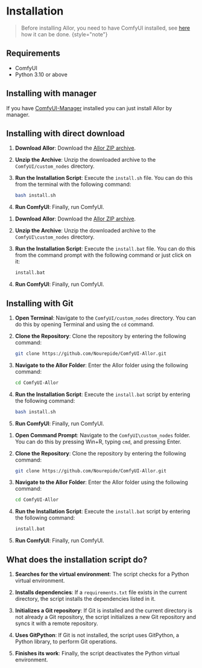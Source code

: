 # Installation

> Before installing Allor, you need to have ComfyUI installed,
> see [here](https://github.com/comfyanonymous/ComfyUI#installing) how it can be done.
> {style="note"}

## Requirements
* ComfyUI
* Python 3.10 or above

## Installing with manager

If you have [ComfyUI-Manager](https://github.com/ltdrdata/ComfyUI-Manager) installed you can just install Allor by
manager.

## Installing with direct download

<tabs group="installing">
<tab title="Installation for Unix" group-key="unix">

1. **Download Allor**: Download the [Allor ZIP archive](https://github.com/Nourepide/ComfyUI-Allor/archive/refs/heads/main.zip).

2. **Unzip the Archive**: Unzip the downloaded archive to the `ComfyUI/custom_nodes` directory.

3. **Run the Installation Script**: Execute the `install.sh` file. You can do this from the terminal with the following command:

    ```bash
    bash install.sh
    ```

4. **Run ComfyUI**: Finally, run ComfyUI.

</tab>
<tab title="Installation for Windows" group-key="windows">

1. **Download Allor**: Download the [Allor ZIP archive](https://github.com/Nourepide/ComfyUI-Allor/archive/refs/heads/main.zip).

2. **Unzip the Archive**: Unzip the downloaded archive to the `ComfyUI\custom_nodes` directory.

3. **Run the Installation Script**: Execute the `install.bat` file. You can do this from the command prompt with the following command or just click on it:

    ```bash
    install.bat
    ```

4. **Run ComfyUI**: Finally, run ComfyUI.

</tab>
</tabs>

## Installing with Git

<tabs group="installing">
<tab title="Installation for Unix" group-key="unix">

1. **Open Terminal**: Navigate to the `ComfyUI/custom_nodes` directory. You can do this by opening Terminal and using
   the `cd` command.

2. **Clone the Repository**: Clone the repository by entering the following command:

    ```bash
    git clone https://github.com/Nourepide/ComfyUI-Allor.git
    ```

3. **Navigate to the Allor Folder**: Enter the Allor folder using the following command:

    ```bash
    cd ComfyUI-Allor
    ```

4. **Run the Installation Script**: Execute the `install.bat` script by entering the following command:

    ```bash
    bash install.sh
    ```

5. **Run ComfyUI**: Finally, run ComfyUI.

</tab>
<tab title="Installation for Windows" group-key="windows">

1. **Open Command Prompt**: Navigate to the `ComfyUI\custom_nodes` folder. You can do this by pressing <shortcut>
   Win+R</shortcut>, typing `cmd`, and pressing <shortcut>Enter</shortcut>.

2. **Clone the Repository**: Clone the repository by entering the following command:

    ```bash
    git clone https://github.com/Nourepide/ComfyUI-Allor.git
    ```

3. **Navigate to the Allor Folder**: Enter the Allor folder using the following command:

    ```bash
    cd ComfyUI-Allor
    ```

4. **Run the Installation Script**: Execute the `install.bat` script by entering the following command:

    ```bash
    install.bat
    ```

5. **Run ComfyUI**: Finally, run ComfyUI.

</tab>
</tabs>

## What does the installation script do?

1. **Searches for the virtual environment**: The script checks for a Python virtual environment.

2. **Installs dependencies**: If a `requirements.txt` file exists in the current directory, the script installs the dependencies listed in it.

3. **Initializes a Git repository**: If Git is installed and the current directory is not already a Git repository, the script initializes a new Git repository and syncs it with a remote repository.

4. **Uses GitPython**: If Git is not installed, the script uses GitPython, a Python library, to perform Git operations.

5. **Finishes its work**: Finally, the script deactivates the Python virtual environment.

